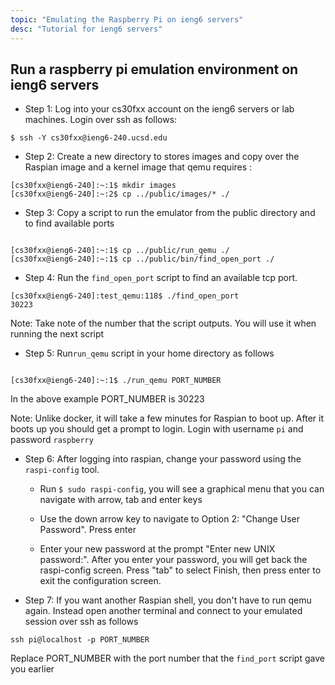 ```yaml
---
topic: "Emulating the Raspberry Pi on ieng6 servers"
desc: "Tutorial for ieng6 servers"
---
```


## Run a raspberry pi emulation environment on ieng6 servers

* Step 1: Log into your cs30fxx account on the ieng6 servers or lab machines. Login over ssh as follows:

```
$ ssh -Y cs30fxx@ieng6-240.ucsd.edu

```

* Step 2: Create a new directory to stores images and copy over the Raspian image and a kernel image that qemu requires :

``` 
[cs30fxx@ieng6-240]:~:1$ mkdir images
[cs30fxx@ieng6-240]:~:2$ cp ../public/images/* ./

```


* Step 3: Copy a script to run the emulator from the public directory and to find available ports

```

[cs30fxx@ieng6-240]:~:1$ cp ../public/run_qemu ./
[cs30fxx@ieng6-240]:~:1$ cp ../public/bin/find_open_port ./

```

* Step 4: Run the `find_open_port` script to find an available tcp port. 

```
[cs30fxx@ieng6-240]:test_qemu:118$ ./find_open_port 
30223
```

Note: Take note of the number that the script outputs. You will use it when running the next script


* Step 5: Run`run_qemu` script in your home directory as follows

```

[cs30fxx@ieng6-240]:~:1$ ./run_qemu PORT_NUMBER

```

In the above example PORT_NUMBER is 30223

Note: Unlike docker, it will take a few minutes for Raspian to boot up. After it boots up you should get a prompt to login. Login with username `pi` and password `raspberry`

* Step 6: After logging into raspian, change your password using the `raspi-config` tool. 

	* Run `$ sudo raspi-config`, you will see a graphical menu that you can navigate with arrow, tab and enter keys

	* Use the down arrow key to navigate to Option 2: "Change User Password". Press enter

	* Enter your new password at the prompt "Enter new UNIX password:". After you enter your password, you will get back the raspi-config screen. Press "tab" to select Finish, then press enter to exit the configuration screen.

* Step 7: If you want another Raspian shell, you don't have to run qemu again. Instead open another terminal and connect to your emulated session over ssh as follows

```
ssh pi@localhost -p PORT_NUMBER

```

Replace PORT_NUMBER with the port number that the `find_port` script gave you earlier






